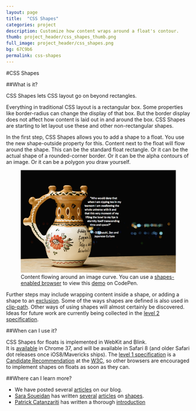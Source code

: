 ```yaml
---
layout: page
title:  "CSS Shapes"
categories: project
description: Customize how content wraps around a float's contour.
thumb: project_header/css_shapes_thumb.png
full_image: project_header/css_shapes.png
bg: 67C9b6
permalink: css-shapes
---
```

#CSS Shapes

##What is it?

CSS Shapes lets CSS layout go on beyond rectangles. 

Everything in traditional CSS layout is a rectangular box. 
Some properties like border-radius can change the display of that box. 
But the border display does not affect how content is laid out in and around the box. 
CSS Shapes are starting to let layout use these and other non-rectangular shapes. 

In the first step, CSS Shapes allows you to add a shape to a float. 
You use the new shape-outside property for this. 
Content next to the float will flow around the shape. 
This can be the standard float rectangle. 
Or it can be the actual shape of a rounded-corner border. 
Or it can be the alpha contours of an image. 
Or it can be a polygon you draw yourself.

<figure>
  <img src="/img/shapes/caption-demo-screenshot.png" alt="Wrapping Around a Curve"></img>
  <figcaption>
    Content flowing around an image curve. You can use a <a href="http://caniuse.com/#feat=css-shapes">shapes-enabled browser</a> to view this <a href="http://codepen.io/adobe/full/Brtdz">demo</a> on CodePen.
  </figcaption>
</figure>

Further steps may include wrapping content inside a shape, 
or adding a shape to an [exclusion](http://dev.w3.org/csswg/css-exclusions/). 
Some of the ways shapes are defined is also used 
in [clip-path](http://dev.w3.org/fxtf/css-masking-1/#the-clip-path). 
Other ways of using shapes will almost certainly be discovered. 
Ideas for future work are currently being collected in the [level 2 specification](http://dev.w3.org/csswg/css-shapes-2/).

##When can I use it?

CSS Shapes for floats is implemented in WebKit and Blink.  
It is [available](http://caniuse.com/#feat=css-shapes) in Chrome 37, and will be available in Safari 8 (and older Safari dot releases once iOS8/Mavericks ships). 
The [level 1 specification](http://dev.w3.org/csswg/css-shapes/) 
is a [Candidate Recommendation](http://www.w3.org/Consortium/Process/Process-19991111/tr.html#RecsCR) 
at the [W3C](http://www.w3.org/), so other browsers are encouraged to implement shapes on floats as soon as they can.

##Where can I learn more?

  * We have posted several [articles](http://blogs.adobe.com/webplatform/category/features/css-shapes/) on our blog.
  * [Sara Soueidan](http://twitter.com/SaraSoueidan) has written [several](http://alistapart.com/article/css-shapes-101) [articles](http://alistapart.com/blog/post/moving-forward-with-css-shapes/) on [shapes](http://sarasoueidan.com/blog/css-shapes/). 
  * [Patrick Catanzariti](http://www.sitepoint.com/author/pcatanzariti/) has written a thorough [introduction](http://www.sitepoint.com/css-shapes-breaking-rectangular-design/)